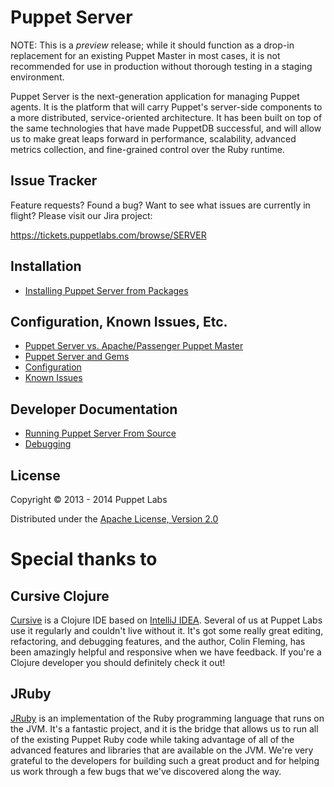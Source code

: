 # Puppet Server

NOTE: This is a *preview* release; while it should function as a drop-in replacement
for an existing Puppet Master in most cases, it is not recommended for use in
production without thorough testing in a staging environment.

Puppet Server is the next-generation application for managing Puppet agents.
It is the platform that will carry Puppet's server-side components to a more
distributed, service-oriented architecture.  It has been built on top of the
same technologies that have made PuppetDB successful, and will allow us to make
great leaps forward in performance, scalability, advanced metrics collection,
and fine-grained control over the Ruby runtime.

Issue Tracker
-----

Feature requests?  Found a bug?  Want to see what issues are currently in flight?  Please visit our Jira project:

https://tickets.puppetlabs.com/browse/SERVER

Installation
-----

* [Installing Puppet Server from Packages](./documentation/install_from_packages.markdown)

Configuration, Known Issues, Etc.
-----

* [Puppet Server vs. Apache/Passenger Puppet Master](./documentation/puppetserver_vs_passenger.markdown)
* [Puppet Server and Gems](./documentation/gems.markdown)
* [Configuration](./documentation/configuration.markdown)
* [Known Issues](./documentation/known_issues.markdown)

Developer Documentation
-----

* [Running Puppet Server From Source](./documentation/dev_running_from_source.markdown)
* [Debugging](./documentation/dev_debugging.markdown)

## License

Copyright © 2013 - 2014 Puppet Labs

Distributed under the [Apache License, Version 2.0](http://www.apache.org/licenses/LICENSE-2.0.html)

# Special thanks to

## Cursive Clojure

[Cursive](https://cursiveclojure.com/) is a Clojure IDE based on
[IntelliJ IDEA](http://www.jetbrains.com/idea/download/index.html).  Several of
us at Puppet Labs use it regularly and couldn't live without it.  It's got
some really great editing, refactoring, and debugging features, and the author,
Colin Fleming, has been amazingly helpful and responsive when we have feedback.
If you're a Clojure developer you should definitely check it out!

## JRuby

[JRuby](http://jruby.org/) is an implementation of the Ruby programming language
that runs on the JVM.  It's a fantastic project, and it is the bridge that allows
us to run all of the existing Puppet Ruby code while taking advantage of all of
the advanced features and libraries that are available on the JVM.  We're very
grateful to the developers for building such a great product and for helping us
work through a few bugs that we've discovered along the way.

[leiningen]: https://github.com/technomancy/leiningen

